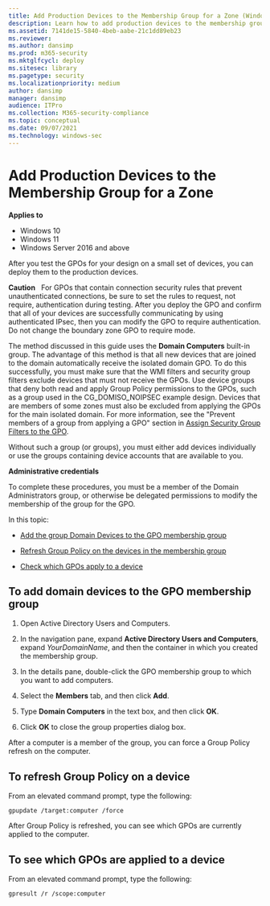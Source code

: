 ```yaml
---
title: Add Production Devices to the Membership Group for a Zone (Windows)
description: Learn how to add production devices to the membership group for a zone and refresh the group policy on the devices in the membership group.
ms.assetid: 7141de15-5840-4beb-aabe-21c1dd89eb23
ms.reviewer: 
ms.author: dansimp
ms.prod: m365-security
ms.mktglfcycl: deploy
ms.sitesec: library
ms.pagetype: security
ms.localizationpriority: medium
author: dansimp
manager: dansimp
audience: ITPro
ms.collection: M365-security-compliance
ms.topic: conceptual
ms.date: 09/07/2021
ms.technology: windows-sec
---
```


# Add Production Devices to the Membership Group for a Zone

**Applies to**
-   Windows 10
-   Windows 11
-   Windows Server 2016 and above


After you test the GPOs for your design on a small set of devices, you can deploy them to the production devices.

**Caution**  
For GPOs that contain connection security rules that prevent unauthenticated connections, be sure to set the rules to request, not require, authentication during testing. After you deploy the GPO and confirm that all of your devices are successfully communicating by using authenticated IPsec, then you can modify the GPO to require authentication. Do not change the boundary zone GPO to require mode.

 

The method discussed in this guide uses the **Domain Computers** built-in group. The advantage of this method is that all new devices that are joined to the domain automatically receive the isolated domain GPO. To do this successfully, you must make sure that the WMI filters and security group filters exclude devices that must not receive the GPOs. Use device groups that deny both read and apply Group Policy permissions to the GPOs, such as a group used in the CG\_DOMISO\_NOIPSEC example design. Devices that are members of some zones must also be excluded from applying the GPOs for the main isolated domain. For more information, see the "Prevent members of a group from applying a GPO" section in [Assign Security Group Filters to the GPO](assign-security-group-filters-to-the-gpo.md).

Without such a group (or groups), you must either add devices individually or use the groups containing device accounts that are available to you.

**Administrative credentials**

To complete these procedures, you must be a member of the Domain Administrators group, or otherwise be delegated permissions to modify the membership of the group for the GPO.

In this topic:

-   [Add the group Domain Devices to the GPO membership group](#to-add-domain-devices-to-the-gpo-membership-group)

-   [Refresh Group Policy on the devices in the membership group](#to-refresh-group-policy-on-a-device)

-   [Check which GPOs apply to a device](#to-see-which-gpos-are-applied-to-a-device)

## To add domain devices to the GPO membership group

1.  Open Active Directory Users and Computers.

2.  In the navigation pane, expand **Active Directory Users and Computers**, expand *YourDomainName*, and then the container in which you created the membership group.

3.  In the details pane, double-click the GPO membership group to which you want to add computers.

4.  Select the **Members** tab, and then click **Add**.

5.  Type **Domain Computers** in the text box, and then click **OK**.

6.  Click **OK** to close the group properties dialog box.

After a computer is a member of the group, you can force a Group Policy refresh on the computer.

## To refresh Group Policy on a device

From an elevated command prompt, type the following:

``` syntax
gpupdate /target:computer /force
```

After Group Policy is refreshed, you can see which GPOs are currently applied to the computer.

## To see which GPOs are applied to a device

From an elevated command prompt, type the following:

``` syntax
gpresult /r /scope:computer
```

 

 





